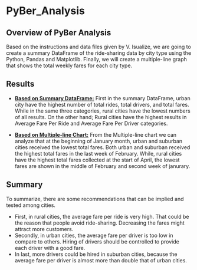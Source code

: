 # PyBer_Analysis
## Overview of PyBer Analysis
Based on the instructions and data files given by V. Isualize, we are going to create a summary DataFrame of the ride-sharing data by city type using the Python, Pandas and Matplotlib. Finally, we will create a multiple-line graph that shows the total weekly fares for each city type.

## Results
- [**Based on Summary DataFrame:**](https://drive.google.com/file/d/1DXnApf3XdlOIfB3ZjUIJMZzqfbDosLBk/view?usp=sharing)
First in the summary DataFrame, urban city have the highest number of total rides, total drivers, and total fares. While in the same three categories, rural cities have the lowest numbers of all results. On the other hand; Rural cities have the highest results in Average Fare Per Ride and Average Fare Per Driver categories.

	
- [**Based on Multiple-line Chart:**](https://drive.google.com/file/d/1CA4cWhLk4vUtWwQBCL6wxC7SYZTeb4up/view?usp=sharing)
From the Multiple-line chart we can analyze that at the beginning of January month, urban and suburban cities received the lowest total fares. Both urban and suburban received the highest total fares in the last week of February. While, rural cities have the highest total fares collected at the start of April, the lowest fares are shown in the middle of February and second week of janurary. 




## Summary
To summarize, there are some recommendations that can be implied and  tested among cities.
- First, in rural cities, the average fare per ride is very high. That could be the reason that people avoid ride-sharing. Decreasing the fares might attract more customers.
- Secondly, in urban cities, the average fare per driver is too low in compare to others.  Hiring of drivers should be controlled to provide each driver with a good fare.
- In last, more drivers could be hired in suburban cities, because the average fare per driver is almost more than double that of urban cities. 


